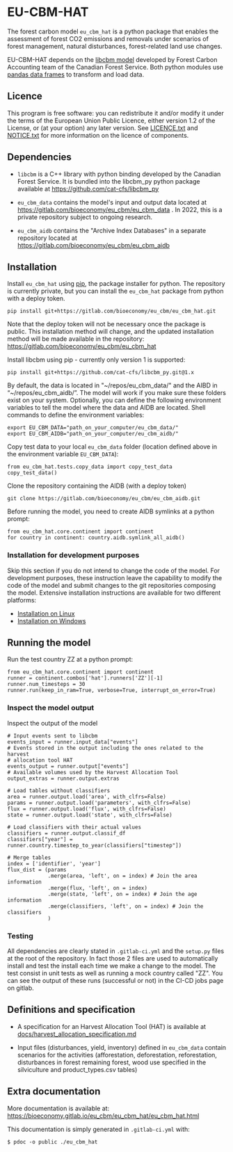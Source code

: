 # EU-CBM-HAT

The forest carbon model `eu_cbm_hat` is a python package that enables the assessment of 
forest CO2 emissions and removals under scenarios of forest management, natural 
disturbances, forest-related land use changes.

EU-CBM-HAT depends on the [libcbm model](https://github.com/cat-cfs/libcbm_py) developed 
by Forest Carbon Accounting team of the Canadian Forest Service. Both python modules use 
[pandas data frames](https://pandas.pydata.org/) to transform and load data.


## Licence

This program is free software: you can redistribute it and/or modify it under the terms 
of the European Union Public Licence, either version 1.2 of the License, or (at your 
option) any later version. See [LICENCE.txt](LICENCE.txt) and [NOTICE.txt](NOTICE.txt) 
for more information on the licence of components.


## Dependencies

* `libcbm` is a C++ library with python binding developed by the Canadian Forest 
  Service. It is bundled into the libcbm_py python package available at 
  https://github.com/cat-cfs/libcbm_py

* `eu_cbm_data` contains the model's input and output data located at 
  https://gitlab.com/bioeconomy/eu_cbm/eu_cbm_data . In 2022, this is a private 
  repository subject to ongoing research.

* `eu_cbm_aidb` contains the "Archive Index Databases" in a separate repository located 
  at https://gitlab.com/bioeconomy/eu_cbm/eu_cbm_aidb


## Installation

Install `eu_cbm_hat` using [pip](https://pip.pypa.io/en/stable/), the package installer 
for python. The repository is currently private, but you can install the `eu_cbm_hat` 
package from python with a deploy token.

    pip install git+https://gitlab.com/bioeconomy/eu_cbm/eu_cbm_hat.git

Note that the deploy token will not be necessary once the package is public. This 
installation method will change, and the updated installation method will be made 
available in the repository: https://gitlab.com/bioeconomy/eu_cbm/eu_cbm_hat

Install libcbm using pip - currently only version 1 is supported:

    pip install git+https://github.com/cat-cfs/libcbm_py.git@1.x

By default, the data is located in "~/repos/eu_cbm_data/" and the AIBD in 
“~/repos/eu_cbm_aidb/”. The model will work if you make sure these folders exist on your 
system. Optionally, you can define the following environment variables to tell the model 
where the data and AIDB are located. Shell commands to define the environment variables:

    export EU_CBM_DATA="path_on_your_computer/eu_cbm_data/"
    export EU_CBM_AIDB="path_on_your_computer/eu_cbm_aidb/"

Copy test data to your local `eu_cbm_data` folder (location defined above in the 
environment variable `EU_CBM_DATA`):

    from eu_cbm_hat.tests.copy_data import copy_test_data
    copy_test_data()

Clone the repository containing the AIDB (with a deploy token)

    git clone https://gitlab.com/bioeconomy/eu_cbm/eu_cbm_aidb.git

Before running the model, you need to create AIDB symlinks at a python prompt:

    from eu_cbm_hat.core.continent import continent
    for country in continent: country.aidb.symlink_all_aidb()


### Installation for development purposes

Skip this section if you do not intend to change the code of the model. For development 
purposes, these instruction leave the capability to modify the code of the model and 
submit changes to the git repositories composing the model. Extensive installation 
instructions are available for two different platforms:

* [Installation on Linux](docs/setup_on_linux.md)
* [Installation on Windows](docs/setup_on_windows.md)


## Running the model

Run the test country ZZ at a python prompt:

    from eu_cbm_hat.core.continent import continent
    runner = continent.combos['hat'].runners['ZZ'][-1]
    runner.num_timesteps = 30
    runner.run(keep_in_ram=True, verbose=True, interrupt_on_error=True)


### Inspect the model output

Inspect the output of the model

    # Input events sent to libcbm
    events_input = runner.input_data["events"]
    # Events stored in the output including the ones related to the harvest
    # allocation tool HAT
    events_output = runner.output["events"]
    # Available volumes used by the Harvest Allocation Tool
    output_extras = runner.output.extras

    # Load tables without classifiers
    area = runner.output.load('area', with_clfrs=False)
    params = runner.output.load('parameters', with_clfrs=False)
    flux = runner.output.load('flux', with_clfrs=False)
    state = runner.output.load('state', with_clfrs=False)

    # Load classifiers with their actual values
    classifiers = runner.output.classif_df
    classifiers["year"] =  runner.country.timestep_to_year(classifiers["timestep"])

    # Merge tables
    index = ['identifier', 'year']
    flux_dist = (params
                 .merge(area, 'left', on = index) # Join the area information
                 .merge(flux, 'left', on = index)
                 .merge(state, 'left', on = index) # Join the age information
                 .merge(classifiers, 'left', on = index) # Join the classifiers
                 )


### Testing

All dependencies are clearly stated in `.gitlab-ci.yml` and the `setup.py` files at the 
root of the repository. In fact those 2 files are used to automatically install and test 
the install  each time we make a change to the model. The test consist in unit tests as 
well as running a mock country called "ZZ". You can see the output of these runs 
(successful or not) in the CI-CD jobs page on gitlab.


## Definitions and specification

- A specification for an Harvest Allocation Tool (HAT) is available at
  [docs/harvest_allocation_specification.md](docs/harvest_allocation_specification.md)

- Input files (disturbances, yield, inventory) defined in `eu_cbm_data` contain scenarios for the activities (afforestation, deforestation, reforestation, disturbances in forest remaining forest, wood use specified in the silviculture and product_types.csv tables)



## Extra documentation

More documentation is available at:
https://bioeconomy.gitlab.io/eu_cbm/eu_cbm_hat/eu_cbm_hat.html 

This documentation is simply generated in `.gitlab-ci.yml` with:

    $ pdoc -o public ./eu_cbm_hat


